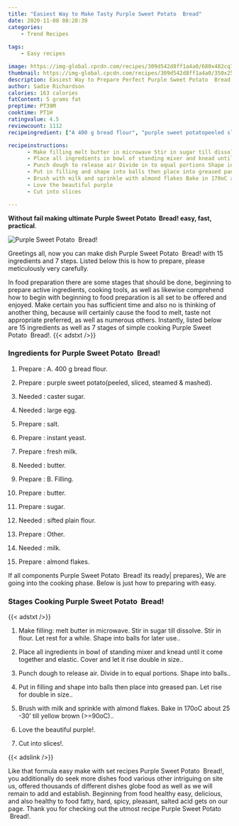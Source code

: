 ```yaml
---
title: "Easiest Way to Make Tasty Purple Sweet Potato  Bread"
date: 2020-11-08 08:28:39
categories:
    - Trend Recipes
    
tags:
    - Easy recipes

image: https://img-global.cpcdn.com/recipes/309d542d8ff1a4a0/680x482cq70/purple-sweet-potato-bread-recipe-main-photo.jpg
thumbnail: https://img-global.cpcdn.com/recipes/309d542d8ff1a4a0/350x250cq70/purple-sweet-potato-bread-recipe-main-photo.jpg
description: Easiest Way to Prepare Perfect Purple Sweet Potato  Bread with 15 ingredients and 7 stages of easy cooking.
author: Sadie Richardson
calories: 163 calories
fatContent: 5 grams fat
preptime: PT39M
cooktime: PT1H
ratingvalue: 4.5
reviewcount: 1112
recipeingredient: ["A 400 g bread flour", "purple sweet potatopeeled sliced steamed  mashed", "caster sugar", "large egg", "salt", "instant yeast", "fresh milk", "butter", "B Filling", "butter", "sugar", "sifted plain flour", "Other", "milk", "almond flakes"]

recipeinstructions: 
      - Make filling melt butter in microwave Stir in sugar till dissolve Stir in flour Let rest for a while Shape into balls for later use 
      - Place all ingredients in bowl of standing mixer and knead until it come together and elastic Cover and let it rise double in size 
      - Punch dough to release air Divide in to equal portions Shape into balls 
      - Put in filling and shape into balls then place into greased pan Let rise for double in size 
      - Brush with milk and sprinkle with almond flakes Bake in 170oC about 25 30 till yellow brown 90oC 
      - Love the beautiful purple 
      - Cut into slices

---
```




**Without fail making ultimate Purple Sweet Potato  Bread! easy, fast, practical**. 


![Purple Sweet Potato  Bread!](https://img-global.cpcdn.com/recipes/309d542d8ff1a4a0/680x482cq70/purple-sweet-potato-bread-recipe-main-photo.jpg "Purple Sweet Potato  Bread!")




Greetings all, now you can make dish Purple Sweet Potato  Bread! with 15 ingredients and 7 steps. Listed below this is how to prepare, please meticulously very carefully.

In food preparation there are some stages that should be done, beginning to prepare active ingredients, cooking tools, as well as likewise comprehend how to begin with beginning to food preparation is all set to be offered and enjoyed. Make certain you has sufficient time and also no is thinking of another thing, because will certainly cause the food to melt, taste not appropriate preferred, as well as numerous others. Instantly, listed below are 15 ingredients as well as 7 stages of simple cooking Purple Sweet Potato  Bread!.
{{< adstxt />}}

### Ingredients for Purple Sweet Potato  Bread!


1. Prepare  : A. 400 g bread flour.

1. Prepare  : purple sweet potato(peeled, sliced, steamed &amp; mashed).

1. Needed  : caster sugar.

1. Needed  : large egg.

1. Prepare  : salt.

1. Prepare  : instant yeast.

1. Prepare  : fresh milk.

1. Needed  : butter.

1. Prepare  : B. Filling.

1. Prepare  : butter.

1. Prepare  : sugar.

1. Needed  : sifted plain flour.

1. Prepare  : Other.

1. Needed  : milk.

1. Prepare  : almond flakes.



If all components Purple Sweet Potato  Bread! its ready| prepares}, We are going into the cooking phase. Below is just how to preparing with easy.

### Stages Cooking Purple Sweet Potato  Bread!

{{< adstxt />}}


1. Make filling: melt butter in microwave. Stir in sugar till dissolve. Stir in flour. Let rest for a while. Shape into balls for later use..



1. Place all ingredients in bowl of standing mixer and knead until it come together and elastic. Cover and let it rise double in size..



1. Punch dough to release air. Divide in to equal portions. Shape into balls..



1. Put in filling and shape into balls then place into greased pan. Let rise for double in size..



1. Brush with milk and sprinkle with almond flakes. Bake in 170oC about 25 -30’ till yellow brown (&gt;=90oC)..



1. Love the beautiful purple!.



1. Cut into slices!.





{{< adslink />}}

Like that formula easy make with set recipes Purple Sweet Potato  Bread!, you additionally do seek more dishes food various other intriguing on site us, offered thousands of different dishes globe food as well as we will remain to add and establish. Beginning from food healthy easy, delicious, and also healthy to food fatty, hard, spicy, pleasant, salted acid gets on our page. Thank you for checking out the utmost recipe Purple Sweet Potato  Bread!.
